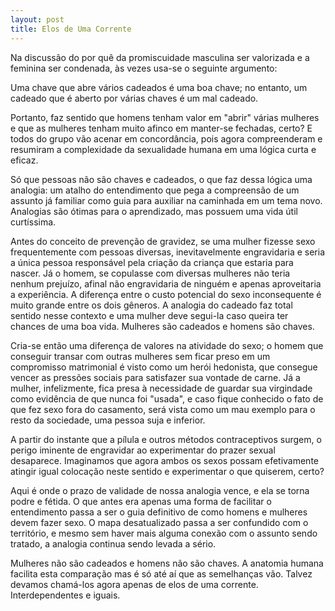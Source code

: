 ```yaml
---
layout: post
title: Elos de Uma Corrente
---
```


Na discussão do por quê da promiscuidade masculina ser valorizada e a feminina ser condenada, às vezes usa-se o seguinte argumento:

  Uma chave que abre vários cadeados é uma boa chave; no entanto, um cadeado que é aberto por várias chaves é um mal cadeado.

Portanto, faz sentido que homens tenham valor em "abrir" várias mulheres e que as mulheres tenham muito afinco em manter-se fechadas, certo? E todos do grupo vão acenar em concordância, pois agora compreenderam e resumiram a complexidade da sexualidade humana em uma lógica curta e eficaz.

Só que pessoas não são chaves e cadeados, o que faz dessa lógica uma analogia: um atalho do entendimento que pega a compreensão de um assunto já familiar como guia para auxiliar na caminhada em um tema novo. Analogias são ótimas para o aprendizado, mas possuem uma vida útil curtíssima.


Antes do conceito de prevenção de gravidez, se uma mulher fizesse sexo frequentemente com pessoas diversas, inevitavelmente engravidaria e seria a única pessoa responsável pela criação da criança que estaria para nascer.  Já o homem, se copulasse com diversas mulheres não teria nenhum prejuízo, afinal não engravidaria de ninguém e apenas aproveitaria a experiência. A diferença entre o custo potencial do sexo inconsequente é muito grande entre os dois gêneros. A analogia do cadeado faz total sentido nesse contexto e uma mulher deve segui-la caso queira ter chances de uma boa vida. Mulheres são cadeados e homens são chaves.

Cria-se então uma diferença de valores na atividade do sexo; o homem que conseguir transar com outras mulheres sem ficar preso em um compromisso matrimonial é visto como um herói hedonista, que consegue vencer as pressões sociais para satisfazer sua vontade de carne. Já a mulher, infelizmente, fica presa à necessidade de guardar sua virgindade como evidência de que nunca foi "usada", e caso fique conhecido o fato de que fez sexo fora do casamento, será vista como um mau exemplo para o resto da sociedade, uma pessoa suja e inferior.

A partir do instante que a pílula e outros métodos contraceptivos surgem, o perigo iminente de engravidar ao experimentar do prazer sexual desaparece.  Imaginamos que agora ambos os sexos possam efetivamente atingir igual colocação neste sentido e experimentar o que quiserem, certo?

Aqui é onde o prazo de validade de nossa analogia vence, e ela se torna podre e fétida. O que antes era apenas uma forma de facilitar o entendimento passa a ser o guia definitivo de como homens e mulheres devem fazer sexo. O mapa desatualizado passa a ser confundido com o território, e mesmo sem haver mais alguma conexão com o assunto sendo tratado, a analogia continua sendo levada a sério.

Mulheres não são cadeados e homens não são chaves. A anatomia humana facilita esta comparação mas é só até aí que as semelhanças vão. Talvez devamos chamá-los agora apenas de elos de uma corrente. Interdependentes e iguais.
